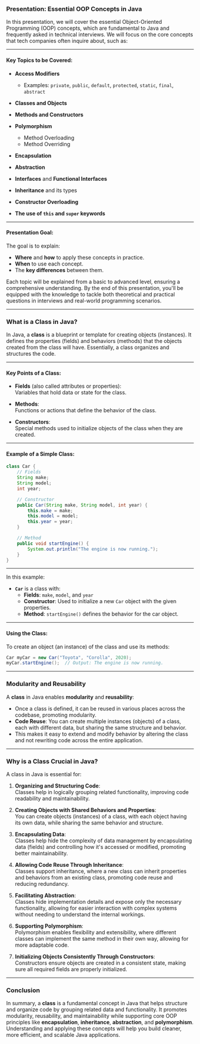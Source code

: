 ### **Presentation: Essential OOP Concepts in Java**

In this presentation, we will cover the essential Object-Oriented Programming (OOP) concepts, which are fundamental to Java and frequently asked in technical interviews. We will focus on the core concepts that tech companies often inquire about, such as:

---

#### **Key Topics to be Covered:**

- **Access Modifiers**  
  - Examples: `private`, `public`, `default`, `protected`, `static`, `final`, `abstract`
  
- **Classes and Objects**
  
- **Methods and Constructors**
  
- **Polymorphism**  
  - Method Overloading  
  - Method Overriding
  
- **Encapsulation**
  
- **Abstraction**
  
- **Interfaces** and **Functional Interfaces**
  
- **Inheritance** and its types
  
- **Constructor Overloading**
  
- **The use of `this` and `super` keywords**

---

#### **Presentation Goal:**

The goal is to explain:
- **Where** and **how** to apply these concepts in practice.
- **When** to use each concept.
- The **key differences** between them.

Each topic will be explained from a basic to advanced level, ensuring a comprehensive understanding. By the end of this presentation, you'll be equipped with the knowledge to tackle both theoretical and practical questions in interviews and real-world programming scenarios.

---

### **What is a Class in Java?**

In Java, a **class** is a blueprint or template for creating objects (instances). It defines the properties (fields) and behaviors (methods) that the objects created from the class will have. Essentially, a class organizes and structures the code.

---

#### **Key Points of a Class:**

- **Fields** (also called attributes or properties):  
  Variables that hold data or state for the class.
  
- **Methods**:  
  Functions or actions that define the behavior of the class.
  
- **Constructors**:  
  Special methods used to initialize objects of the class when they are created.

---

#### **Example of a Simple Class:**

```java
class Car {
    // Fields
    String make;
    String model;
    int year;

    // Constructor
    public Car(String make, String model, int year) {
        this.make = make;
        this.model = model;
        this.year = year;
    }

    // Method
    public void startEngine() {
        System.out.println("The engine is now running.");
    }
}
```

---

In this example:
- **`Car`** is a class with:
  - **Fields**: `make`, `model`, and `year`
  - **Constructor**: Used to initialize a new `Car` object with the given properties.
  - **Method**: `startEngine()` defines the behavior for the car object.

---

#### **Using the Class:**

To create an object (an instance) of the class and use its methods:

```java
Car myCar = new Car("Toyota", "Corolla", 2020);
myCar.startEngine();  // Output: The engine is now running.
```

---

### **Modularity and Reusability**

A **class** in Java enables **modularity** and **reusability**:

- Once a class is defined, it can be reused in various places across the codebase, promoting modularity.
- **Code Reuse**: You can create multiple instances (objects) of a class, each with different data, but sharing the same structure and behavior.
- This makes it easy to extend and modify behavior by altering the class and not rewriting code across the entire application.

---

### **Why is a Class Crucial in Java?**

A class in Java is essential for:

1. **Organizing and Structuring Code**:  
   Classes help in logically grouping related functionality, improving code readability and maintainability.

2. **Creating Objects with Shared Behaviors and Properties**:  
   You can create objects (instances) of a class, with each object having its own data, while sharing the same behavior and structure.

3. **Encapsulating Data**:  
   Classes help hide the complexity of data management by encapsulating data (fields) and controlling how it's accessed or modified, promoting better maintainability.

4. **Allowing Code Reuse Through Inheritance**:  
   Classes support inheritance, where a new class can inherit properties and behaviors from an existing class, promoting code reuse and reducing redundancy.

5. **Facilitating Abstraction**:  
   Classes hide implementation details and expose only the necessary functionality, allowing for easier interaction with complex systems without needing to understand the internal workings.

6. **Supporting Polymorphism**:  
   Polymorphism enables flexibility and extensibility, where different classes can implement the same method in their own way, allowing for more adaptable code.

7. **Initializing Objects Consistently Through Constructors**:  
   Constructors ensure objects are created in a consistent state, making sure all required fields are properly initialized.

---

### **Conclusion**

In summary, a **class** is a fundamental concept in Java that helps structure and organize code by grouping related data and functionality. It promotes modularity, reusability, and maintainability while supporting core OOP principles like **encapsulation**, **inheritance**, **abstraction**, and **polymorphism**. Understanding and applying these concepts will help you build cleaner, more efficient, and scalable Java applications.